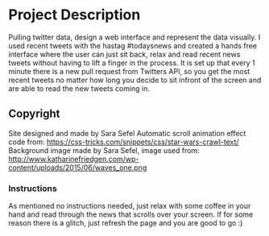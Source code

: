 # Project Description
Pulling twitter data, design a web interface and represent the data visually. I used recent tweets with the hastag #todaysnews and created a hands free interface where the user can just sit back, relax and read recent news tweets without having to lift a finger in the process. It is set up that every 1 minute there is a new pull request from Twitters API, so you get the most recent tweets no matter how long you decide to sit infront of the screen and are able to read the new tweets coming in.  

## Copyright
Site designed and made by Sara Sefel
Automatic scroll animation effect code from: https://css-tricks.com/snippets/css/star-wars-crawl-text/
Background image made by Sara Sefel, image used from: http://www.katharinefriedgen.com/wp-content/uploads/2015/06/waves_one.png

### Instructions
As mentioned no instructions needed, just relax with some coffee in your hand and read through the news that scrolls over your screen. If for some reason there is a glitch, just refresh the page and you are good to go :)
